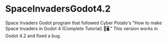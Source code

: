 # SpaceInvadersGodot4.2
 Space Invaders Godot program that followed Cyber Potato's "How to make Space Invaders in Godot 4 (Complete Tutorial) 👾🖥️." This version works in Godot 4.2 and fixed a bug.
